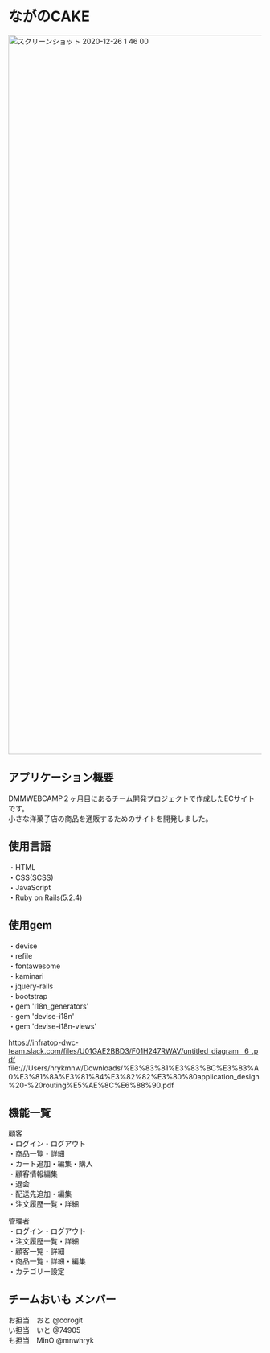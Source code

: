# ながのCAKE

<img width="1430" alt="スクリーンショット 2020-12-26 1 46 00" src="https://user-images.githubusercontent.com/66649016/103139087-3348d680-471c-11eb-8993-b1fe75bf9ec3.png">

## アプリケーション概要

DMMWEBCAMP２ヶ月目にあるチーム開発プロジェクトで作成したECサイトです。  
小さな洋菓子店の商品を通販するためのサイトを開発しました。  

## 使用言語

・HTML  
・CSS(SCSS)  
・JavaScript  
・Ruby on Rails(5.2.4)  


## 使用gem

・devise  
・refile  
・fontawesome  
・kaminari  
・jquery-rails  
・bootstrap  
・gem 'i18n_generators'  
・gem 'devise-i18n'  
・gem 'devise-i18n-views'  

https://infratop-dwc-team.slack.com/files/U01GAE2BBD3/F01H247RWAV/untitled_diagram__6_.pdf
file:///Users/hrykmnw/Downloads/%E3%83%81%E3%83%BC%E3%83%A0%E3%81%8A%E3%81%84%E3%82%82%E3%80%80application_design%20-%20routing%E5%AE%8C%E6%88%90.pdf

## 機能一覧

顧客  
・ログイン・ログアウト  
・商品一覧・詳細  
・カート追加・編集・購入  
・顧客情報編集  
・退会  
・配送先追加・編集  
・注文履歴一覧・詳細  

管理者  
・ログイン・ログアウト  
・注文履歴一覧・詳細  
・顧客一覧・詳細  
・商品一覧・詳細・編集  
・カテゴリー設定


## チームおいも メンバー

お担当　おと  @corogit  
い担当　いと  @74905  
も担当　MinO @mnwhryk  
　

